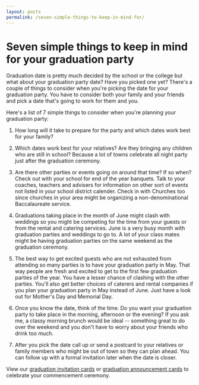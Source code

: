 ```yaml
---
layout: posts
permalink: /seven-simple-things-to-keep-in-mind-for/
---
```


<h1>Seven simple things to keep in mind for your graduation party</h1>

Graduation date is pretty much decided by the school or the college but what about your graduation party date? Have you picked one yet? There's a couple of things to consider when you're picking the date for your graduation party. You have to consider both your family and your friends and pick a date that's going to work for them and you.

Here's a list of 7 simple things to consider when you're planning your graduation party:

1. How long will it take to prepare for the party and which dates work best for your family?

2. Which dates work best for your relatives? Are they bringing any children who are still in school? Because a lot of towns celebrate all night party just after the graduation ceremony.

3. Are there other parties or events going on around that time? If so when? Check out with your school for end of the year banquets. Talk to your coaches, teachers and advisers for information on other sort of events not listed in your school district calender. Check in with Churches too since churches in your area might be organizing a non-denominational Baccalaureate service.

4. Graduations taking place in the month of June might clash with weddings so you might be competing for the time from your guests or from the rental and catering services. June is a very busy month with graduation parties and weddings to go to. A lot of your class mates might be having graduation parties on the same weekend as the graduation ceremony.

5. The best way to get excited guests who are not exhausted from attending so many parties is to have your graduation party in May. That way people are fresh and excited to get to the first few graduation parties of the year. You have a lesser chance of clashing with the other parties. You'll also get better choices of caterers and rental companies if you plan your graduation party in May instead of June. Just have a look out for Mother's Day and Memorial Day.

6. Once you know the date, think of the time. Do you want your graduation party to take place in the morning, afternoon or the evening? If you ask me, a classy morning brunch would be ideal -- something great to do over the weekend and you don't have to worry about your friends who drink too much.

7. After you pick the date call up or send a postcard to your relatives or family members who might be out of town so they can plan ahead. You can follow up with a formal invitation later when the date is closer.

<p>View our <a href="{{site.url}}/graduation-invitation-cards">graduation invitation cards</a> or <a href="{{site.url}}/graduation-announcement-cards">graduation announcement cards</a> to celebrate your commencement ceremony.</p>

